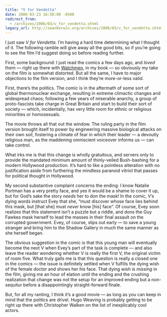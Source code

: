 ```yaml
---
title: "V for Vendetta"
date: 2006-03-23 16:50:00 -0500
redirect_from:
  - /archives/2006/03/v_for_vendetta.shtml
legacy_url: http://seankerwin.org/archives/2006/03/v_for_vendetta.shtml
---
```

<p>I just saw <i>V for Vendetta</i>.  I’m having a hard time determining what I thought of it.  The following ramble will give away all the good bits, so if you’re going to see the film I’d suggest doing so before reading further.</p>

<p>First, some background: I just read the comics a few days ago, and <i>loved</i> them — right up there with <a href="http://en.wikipedia.org/wiki/Watchmen">Watchmen</a>, in my book — so obviously my take on the film is somewhat distorted.  But all the same, I have to major objections to the film version, and I think they’re more-or-less valid.</p>

<p>First, there’s the politics.  The comic is in the aftermath of some sort of global thermonuclear exchange, resulting in extreme climactic changes and widespread chaos; following a few years of miserable anarchy, a group of proto-fascists take charge in Great Britain and start to build their sort of society — which, incidentally, has very little room for ethnic or religious minorities or homosexuals.</p>

<p>The movie throws all that out the window.  The ruling party in the film version brought itself to power by engineering massive biological attacks on their own soil, fostering a climate of fear in which their leader — a devoutly religious man, as the maddening omniscient voiceover informs us — can take control.</p>

<p>What irks me is that this change is wholly gratuitous, and servers only to provide the mandated minimum amount of thinly-veiled Bush-bashing for a modern Hollywood production.  It’s hard to like a pointless alteration with no justification aside from furthering the mindless paranoid vitriol that passes for political thought in Hollywood.</p>

<p>My second substantive complaint concerns the ending: I know Natalie Portman has a very pretty face, and yes it would be a shame to cover it up, but for God’s sake the story <i>needs</i> her to don the mask!  In the comic, V’s dying words instruct Evey that she, “must discover whose face lies behind this mask, but [that she] must <i>never</i> know [his] face”.  Of course, Evey soon realizes that this statement isn’t a puzzle but a riddle, and dons the Guy Fawkes mask herself to lead the masses in their final assault on the corrupted government.  Evey, of course, slips out early — to save a young stranger and bring him to the Shadow Gallery in much the same manner as she herself began.</p>

<p>The obvious suggestion in the comic is that this young man will eventually become the next V when Evey’s part of the task is complete — and also leave the reader wondering whether V is really the first V, the original victim of room five.  What truly galls me is that this question is really a closed one in the comics — the issue is definitely settled when V fulfills the dying wish of the female doctor and shows her his face.  That dying wish is <i>missing</i> in the film, giving me an hour of elation until the ending and the crushing realization that change was not the setup for an improved ending but a non-sequitur before a disappointingly straight-forward finale.</p>

<p>But, for all my ranting, I think it’s a good movie — as long as you can keep in mind that the politics are drivel.  Hugo Weaving is probably getting to be right up there with Christopher Walken on the list of inexplicably cool actors.</p>
